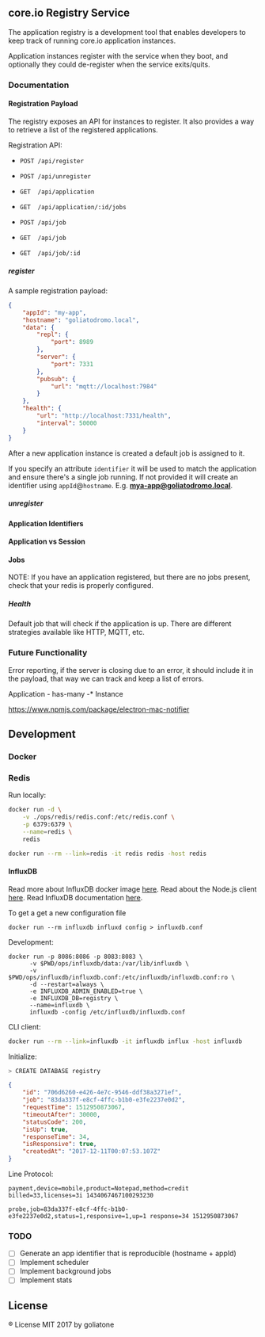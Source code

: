 ## core.io Registry Service

The application registry is a development tool that enables developers to keep track of running core.io application instances.

Application instances register with the service when they boot, and optionally they could de-register when the service exits/quits.

### Documentation

#### Registration Payload
The registry exposes an API for instances to register. It also provides a way to retrieve a list of the registered applications.


Registration API:

* `POST /api/register`
* `POST /api/unregister`

* `GET  /api/application`

* `GET  /api/application/:id/jobs`

* `POST /api/job`
* `GET  /api/job`
* `GET  /api/job/:id`

##### register

A sample registration payload:

```json
{
    "appId": "my-app",
    "hostname": "goliatodromo.local",
    "data": {
        "repl": {
            "port": 8989
        },
        "server": {
            "port": 7331
        },
        "pubsub": {
            "url": "mqtt://localhost:7984"
        }
    },
    "health": {
        "url": "http://localhost:7331/health",
        "interval": 50000
    }
}
```

After a new application instance is created a default job is assigned to it.

If you specify an attribute `identifier` it will be used to match the application and ensure there's a single job running. 
If not provided it will create an identifier using `appId`@`hostname`. E.g. **mya-app@goliatodromo.local**.

##### unregister

#### Application Identifiers

#### Application vs Session


#### Jobs

NOTE: If you have an application registered, but there are no jobs present, check that your redis is properly configured.

##### Health
Default job that will check if the application is up. There are different strategies available like HTTP, MQTT, etc.


### Future Functionality
Error reporting, if the server is closing due to an error, it should include it in the payload, that way we can track and keep a list of errors.


Application - has-many -* Instance

https://www.npmjs.com/package/electron-mac-notifier



## Development 

### Docker 

### Redis 

Run locally:

```bash
docker run -d \
    -v ./ops/redis/redis.conf:/etc/redis.conf \
    -p 6379:6379 \
    --name=redis \
    redis
```

```bash
docker run --rm --link=redis -it redis redis -host redis
```


#### InfluxDB

Read more about InfluxDB docker image [here](https://hub.docker.com/_/influxdb/).
Read about the Node.js client [here](https://node-influx.github.io/).
Read InfluxDB documentation [here](https://docs.influxdata.com/influxdb/v1.3/introduction/getting_started/).

To get a get a new configuration file

```
docker run --rm influxdb influxd config > influxdb.conf
```

Development: 

```
docker run -p 8086:8086 -p 8083:8083 \
      -v $PWD/ops/influxdb/data:/var/lib/influxdb \
      -v $PWD/ops/influxdb/influxdb.conf:/etc/influxdb/influxdb.conf:ro \
      -d --restart=always \
      -e INFLUXDB_ADMIN_ENABLED=true \
      -e INFLUXDB_DB=registry \
      --name=influxdb \
      influxdb -config /etc/influxdb/influxdb.conf
```

CLI client:

```bash
docker run --rm --link=influxdb -it influxdb influx -host influxdb
```

Initialize:

```js
> CREATE DATABASE registry
```


```json
{
    "id": "706d6260-e426-4e7c-9546-ddf38a3271ef",
    "job": "83da337f-e8cf-4ffc-b1b0-e3fe2237e0d2",
    "requestTime": 1512950873067,
    "timeoutAfter": 30000,
    "statusCode": 200,
    "isUp": true,
    "responseTime": 34,
    "isResponsive": true,
    "createdAt": "2017-12-11T00:07:53.107Z"
}
```

Line Protocol:

```
payment,device=mobile,product=Notepad,method=credit billed=33,licenses=3i 1434067467100293230
```

```
probe,job=83da337f-e8cf-4ffc-b1b0-e3fe2237e0d2,status=1,responsive=1,up=1 response=34 1512950873067
```


### TODO
- [ ] Generate an app identifier that is reproducible (hostname + appId)
- [ ] Implement scheduler
- [ ] Implement background jobs
- [ ] Implement stats

## License
® License MIT 2017 by goliatone


<!--
https://github.com/Bertrand31/Monitaure
https://github.com/stefanbc/uptimey
https://github.com/qawemlilo/node-monitor
-->
